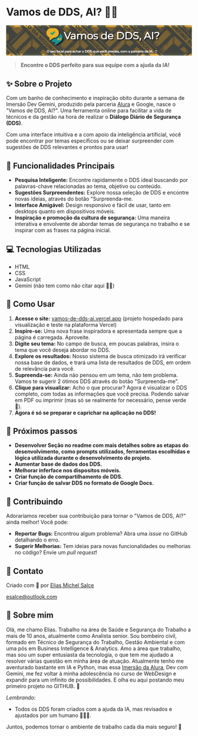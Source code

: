 #  Vamos de DDS, AI? 🤖💬
![Banner do Projeto](captura_readme.jpg)
> **Encontre o DDS perfeito para sua equipe com a ajuda da IA!** 

## ✨ Sobre o Projeto

Com um banho de conhecimento e inspiração obito durante a semana de Imersão Dev Gemini, produzido pela parceria [Alura](https://www.alura.com.br/imersao) e Google, nasce o "Vamos de DDS, AI?". Uma ferramenta online para facilitar a vida de técnicos e da gestão na hora de realizar o **Diálogo Diário de Segurança (DDS)**.

Com uma interface intuitiva e a com apoio da inteligência artificial, você pode encontrar por temas específicos ou se deixar surpreender com sugestões de DDS relevantes e prontos para usar!

## 🚀 Funcionalidades Principais

- **Pesquisa Inteligente:** Encontre rapidamente o DDS ideal buscando por palavras-chave relacionadas ao tema, objetivo ou conteúdo.
- **Sugestões Surpreendentes:** Explore nossa seleção de DDS e encontre novas ideias, através do botão "Surpreenda-me.
- **Interface Amigável:** Design responsivo e fácil de usar, tanto em desktops quanto em dispositivos móveis.
- **Inspiração e promoção da cultura de segurança:** Uma maneira interativa e envolvente de abordar temas de segurança no trabalho e se inspirar com as frases na página inicial.

## 💻 Tecnologias Utilizadas

- HTML
- CSS
- JavaScript
- Gemini (não tem como não citar aqui 🤖💖)

 ## 🧰 Como Usar

1. **Acesse o site:**  [vamos-de-dds-ai.vercel.app](vamos-de-dds-ai.vercel.app) (projeto hospedado para visualização e teste na plataforma Vercel)
2. **Inspire-se:** Uma nova frase inspiradora e apresentada sempre que a página é carregada. Aproveite.
3. **Digite seu tema:** No campo de busca, em poucas palabras, insira o tema que você deseja abordar no DDS.
4. **Explore os resultados:** Nosso sistema de busca otimizado irá verificar nossa base de dados, e trará uma lista de resultados de DDS, em ordem de relevância para você.
5. **Supreenda-se:** Ainda não pensou em um tema, não tem problema. Vamos te sugerir 2 ótimos DDS através do botão "Surpreenda-me".
6. **Clique para visualizar:** Acho o que procurar? Agora é visualizar o DDS completo, com todas as informações que você precisa. Podendo salvar em PDF ou imprimir (mas só se realmente for necessário, pense verde 🌱).
7. **Agora é só se preparar e caprichar na aplicação no DDS!**

## 👣  Próximos passos
 - **Desenvolver Seção no readme com mais detalhes sobre as etapas do desenvolvimento, como prompts utilizados, ferramentas escolhidas e lógica utilizada durante o desenvolvimento do projeto.**
 - **Aumentar base de dados dos DDS.**
 - **Melhorar inferface nos dispositos móveis.**
 - **Criar função de compartilhamento de DDS.**
 - **Criar função de salvar DDS no formato de Google Docs.**

## 🤝  Contribuindo

Adoraríamos receber sua contribuição para tornar o "Vamos de DDS, AI?" ainda melhor! Você pode:

- **Reportar Bugs:** Encontrou algum problema? Abra uma _issue_ no GitHub detalhando o erro.
- **Sugerir Melhorias:** Tem ideias para novas funcionalidades ou melhorias no código? Envie um _pull request_!

## 📧 Contato

Criado com 💚 por [Elias Michel Salce](https://github.com/elias-salce)

[esalce@outlook.com](esalce@outlook.com)

## 🧑 Sobre mim

Olá, me chamo Elias. Trabalho na área de Saúde e Segurança do Trabalho a mais de 10 anos, atualmente como Analista senior. Sou bombeiro civil, formado em Técnico de Segurança do Trabalho, Gestão Ambiental e com uma pós em Business Intelligence & Analytics. Amo a área que trabalho, mas sou um super entusiasta da tecnologia, o que tem me ajudado a resolver várias questão em minha área de atuação. 
Atualmente tenho me aventurado bastante em IA e Python, mas essa [Imersão da Alura](https://www.alura.com.br/imersao), Dev com Gemini, me fez voltar à minha adolescência no curso de WebDesign e expandir para um infinito de possibilidades.
E olha eu aqui postando meu primeiro projeto no GITHUB. 💖 


*Lembrando:*

- Todos os DDS foram criados com a ajuda da IA, mas revisados e ajustados por um humano 🤖🤝🧑.

Juntos, podemos tornar o ambiente de trabalho cada dia mais seguro! 💪
